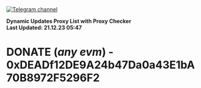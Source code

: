 [![Telegram channel](https://img.shields.io/endpoint?url=https://runkit.io/damiankrawczyk/telegram-badge/branches/master?url=https://t.me/n4z4v0d)](https://t.me/n4z4v0d) 

**Dynamic Updates Proxy List with Proxy Checker**  
**Last Updated: 21.12.23 05:47**

# DONATE (_any evm_) - 0xDEADf12DE9A24b47Da0a43E1bA70B8972F5296F2
